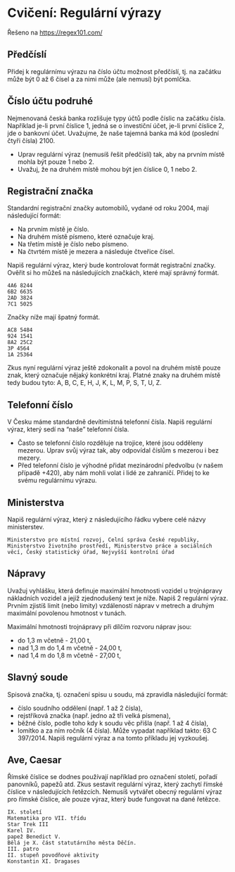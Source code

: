 
# Cvičení: Regulární výrazy

Řešeno na <https://regex101.com/>

## Předčíslí

Přidej k regulárnímu výrazu na číslo účtu možnost předčíslí, tj. na začátku může být 0 až 6 čísel a za nimi může (ale nemusí) být pomlčka.

## Číslo účtu podruhé

Nejmenovaná česká banka rozlišuje typy účtů podle číslic na začátku čísla. Například je-li první číslice 1, jedná se o investiční účet, je-li první číslice 2, jde o bankovní účet. Uvažujme, že naše tajemná banka má kód (poslední čtyři čísla) 2100.

- Uprav regulární výraz (nemusíš řešit předčíslí) tak, aby na prvním místě mohla být pouze 1 nebo 2.
- Uvažuj, že na druhém místě mohou být jen číslice 0, 1 nebo 2.

## Registrační značka

Standardní registrační značky automobilů, vydané od roku 2004, mají následující formát:

- Na prvním místě je číslo.
- Na druhém místě písmeno, které označuje kraj.
- Na třetím místě je číslo nebo písmeno.
- Na čtvrtém místě je mezera a následuje čtveřice čísel.

Napiš regulární výraz, který bude kontrolovat formát registrační značky. Ověřit si ho můžeš na následujících značkách, které mají správný formát.

```
4A6 8244
6B2 6635
2AD 3824
7C1 5025
```

Značky níže mají špatný formát.

```
AC8 5484
924 1541
8A2 25C2
3P 4564
1A 25364
```

Zkus nyní regulární výraz ještě zdokonalit a povol na druhém místě pouze znak, který označuje nějaký konkrétní kraj. Platné znaky na druhém místě tedy budou tyto: A, B, C, E, H, J, K, L, M, P, S, T, U, Z.

## Telefonní číslo

V Česku máme standardně devítimístná telefonní čísla. Napiš regulární výraz, který sedí na “naše” telefonní čísla.

- Často se telefonní číslo rozděluje na trojice, které jsou odděleny mezerou. Uprav svůj výraz tak, aby odpovídal číslům s mezerou i bez mezery.
- Před telefonní číslo je výhodné přidat mezinárodní předvolbu (v našem případě +420), aby nám mohli volat i lidé ze zahraničí. Přidej to ke svému regulárnímu výrazu.

## Ministerstva

Napiš regulární výraz, který z následujícího řádku vybere celé názvy ministerstev.

```
Ministerstvo pro místní rozvoj, Celní správa České republiky, Ministerstvo životního prostředí, Ministerstvo práce a sociálních věcí, Český statistický úřad, Nejvyšší kontrolní úřad
```

## Nápravy

Uvažuj vyhlášku, která definuje maximální hmotnosti vozidel u trojnápravy nákladních vozidel a jejíž zjednodušený text je níže. Napiš 2 regulární výraz. Prvním zjistíš limit (nebo limity) vzdáleností náprav v metrech a druhým maximální povolenou hmotnost v tunách.

Maximální hmotnosti trojnápravy při dílčím rozvoru náprav jsou:

- do 1,3 m včetně - 21,00 t,
- nad 1,3 m do 1,4 m včetně - 24,00 t,
- nad 1,4 m do 1,8 m včetně - 27,00 t,

## Slavný soude

Spisová značka, tj. označení spisu u soudu, má zpravidla následující formát:

- číslo soudního oddělení (např. 1 až 2 čísla),
- rejstříková značka (např. jedno až tři velká písmena),
- běžné číslo, podle toho kdy k soudu věc přišla (např. 1 až 4 čísla),
- lomítko a za ním ročník (4 čísla).
Může vypadat například takto: 63 C 397/2014. Napiš regulární výraz a na tomto příkladu jej vyzkoušej.

## Ave, Caesar

Římské číslice se dodnes používají například pro označení století, pořadí panovníků, papežů atd. Zkus sestavit regulární výraz, který zachytí římské číslice v následujících řetězcích. Nemusíš vytvářet obecný regulární výraz pro římské číslice, ale pouze výraz, který bude fungovat na dané řetězce.

```
IX. století
Matematika pro VII. třídu
Star Trek III
Karel IV.
papež Benedict V.
Bělá je X. část statutárního města Děčín.
III. patro
II. stupeň povodňové aktivity
Konstantin XI. Dragases
```
